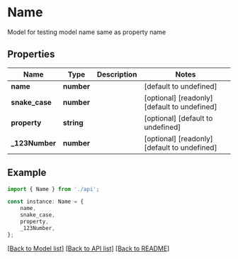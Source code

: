 # Name

Model for testing model name same as property name

## Properties

Name | Type | Description | Notes
------------ | ------------- | ------------- | -------------
**name** | **number** |  | [default to undefined]
**snake_case** | **number** |  | [optional] [readonly] [default to undefined]
**property** | **string** |  | [optional] [default to undefined]
**_123Number** | **number** |  | [optional] [readonly] [default to undefined]

## Example

```typescript
import { Name } from './api';

const instance: Name = {
    name,
    snake_case,
    property,
    _123Number,
};
```

[[Back to Model list]](../README.md#documentation-for-models) [[Back to API list]](../README.md#documentation-for-api-endpoints) [[Back to README]](../README.md)
